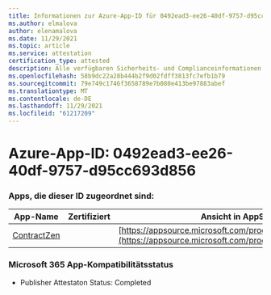 ```yaml
---
title: Informationen zur Azure-App-ID für 0492ead3-ee26-40df-9757-d95cc693d856
ms.author: elmalova
author: elenamalova
ms.date: 11/29/2021
ms.topic: article
ms.service: attestation
certification_type: attested
description: Alle verfügbaren Sicherheits- und Complianceinformationen für 0492ead3-ee26-40df-9757-d95cc693d856.
ms.openlocfilehash: 58b9dc22a28b444b2f9d02fdff3813fc7efb1b79
ms.sourcegitcommit: 79e749c1746f3658789e7b080e413be97883abef
ms.translationtype: MT
ms.contentlocale: de-DE
ms.lasthandoff: 11/29/2021
ms.locfileid: "61217209"
---
```

# <a name="azure-app-id-0492ead3-ee26-40df-9757-d95cc693d856"></a>Azure-App-ID: 0492ead3-ee26-40df-9757-d95cc693d856


### <a name="apps-associated-with-this-id"></a>Apps, die dieser ID zugeordnet sind:
| **App-Name** | **Zertifiziert** | **Ansicht in AppSource** |
|--------------|---------------|-----------------------|
| [ContractZen](https://docs.microsoft.com/microsoft-365-app-certification/forward/WA200001389) |  | [https://appsource.microsoft.com/product/office/WA200001389](https://appsource.microsoft.com/product/office/WA200001389) |

### <a name="microsoft-365-app-compliance-status"></a>Microsoft 365 App-Kompatibilitätsstatus
- Publisher Attestaton Status: Completed
